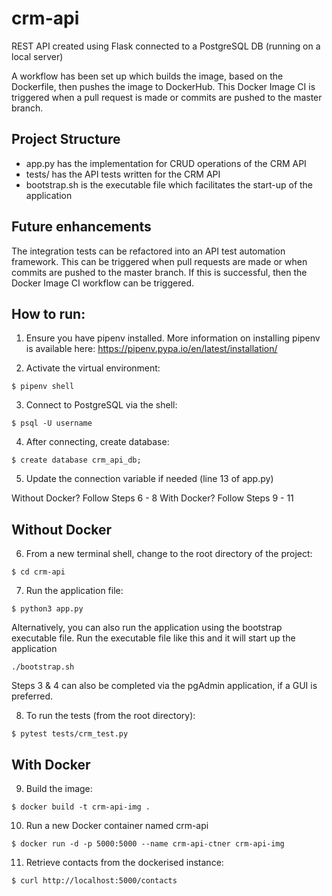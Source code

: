 # crm-api
REST API created using Flask connected to a PostgreSQL DB (running on a local server)

A workflow has been set up which builds the image, based on the Dockerfile, then pushes the image to DockerHub. This Docker Image CI is triggered when a pull request is made or commits are pushed to the master branch. 

## Project Structure
- app.py has the implementation for CRUD operations of the CRM API
- tests/ has the API tests written for the CRM API
- bootstrap.sh is the executable file which facilitates the start-up of the application

## Future enhancements
The integration tests can be refactored into an API test automation framework. This can be triggered when pull requests are made or when commits are pushed to the master branch. If this is successful, then the Docker Image CI workflow can be triggered.

## How to run:

1. Ensure you have pipenv installed. More information on installing pipenv is available here: https://pipenv.pypa.io/en/latest/installation/

2. Activate the virtual environment:
```
$ pipenv shell
```

3. Connect to PostgreSQL via the shell:
```
$ psql -U username
```

4. After connecting, create database:
```
$ create database crm_api_db;
```

5. Update the connection variable if needed (line 13 of app.py)

Without Docker? Follow Steps 6 - 8
With Docker? Follow Steps 9 - 11

## Without Docker
6. From a new terminal shell, change to the root directory of the project:
```
$ cd crm-api
```

7. Run the application file:
```
$ python3 app.py
```

Alternatively, you can also run the application using the bootstrap executable file. Run the executable file like this and it will start up the application
```
./bootstrap.sh
```

Steps 3 & 4 can also be completed via the pgAdmin application, if a GUI is preferred.

8. To run the tests (from the root directory):
```
$ pytest tests/crm_test.py
```


## With Docker
9. Build the image:
```
$ docker build -t crm-api-img .
```

10. Run a new Docker container named crm-api
```
$ docker run -d -p 5000:5000 --name crm-api-ctner crm-api-img
```

11. Retrieve contacts from the dockerised instance:
```
$ curl http://localhost:5000/contacts
```

